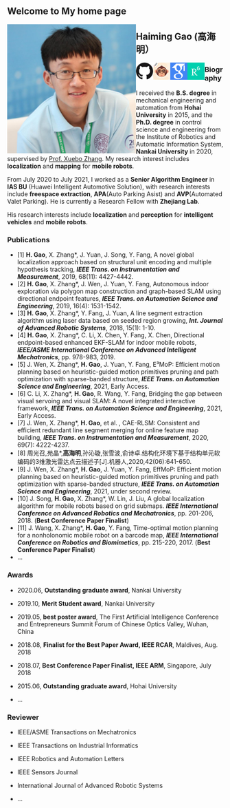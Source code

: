## Welcome to My home page

<img src=".\pic\ghm.png" width = "300" height = "300" alt="ghm" align="left"/>

## Haiming Gao (高海明）

[<img src=".\pic\github.jpg" width = "40" height = "" alt="github" align="left"/>](http://github.com/ghm0819)[<img src=".\pic\csdn.jpg" width = "40" height = "" alt="csdn" align="left"/>](https://blog.csdn.net/qq_24893115)[<img src=".\pic\gs.png" width = "40" height = "" alt="scholar" align="left"/>](https://scholar.google.com.hk/citations?user=Vz_6DDwAAAAJ&hl=zh-CN&oi=ao)[<img src=".\pic\rg.png" width = "40" height = "" alt="research" align="left"/>](https://www.researchgate.net/profile/Haiming-Gao-2)



###  Biography

I received the **B.S. degree** in mechanical engineering and automation from **Hohai University** in 2015, and the **Ph.D. degree** in control science and engineering from the Institute of Robotics and Automatic Information System, **Nankai University** in 2020, supervised by [Prof. Xuebo Zhang](https://ai.nankai.edu.cn/info/1033/3984.htm). My research interest includes **localization** and **mapping** for **mobile robots**.

From July 2020 to July 2021, I worked as a **Senior Algorithm Engineer** in **IAS BU** (Huawei Intelligent Automotive Solution), with research interests include **freespace extraction**, **APA**(Auto Parking Asist) and **AVP**(Automated Valet Parking). He is currently a Research Fellow with **Zhejiang Lab**.

His research interests include **localization** and **perception** for **intelligent vehicles** and **mobile robots**.


### Publications

+ [1] **H. Gao**, X. Zhang\*, J. Yuan, J. Song, Y. Fang, A novel global localization approach based on structural unit encoding and multiple hypothesis tracking, ***IEEE Trans. on Instrumentation and Measurement***, 2019, 68(11): 4427-4442.
+ [2] **H. Gao**, X. Zhang\*, J. Wen, J. Yuan, Y. Fang, Autonomous indoor exploration via polygon map construction and graph-based SLAM using directional endpoint features, ***IEEE Trans. on Automation Science and Engineering***, 2019, 16(4): 1531-1542.
+ [3] **H. Gao**, X. Zhang\*, Y. Fang, J. Yuan, A line segment extraction algorithm using laser data based on seeded region growing, ***Int. Journal of Advanced Robotic Systems***, 2018, 15(1): 1-10.
+ [4] **H. Gao**, X. Zhang\*, C. Li, X. Chen, Y. Fang, X. Chen, Directional endpoint-based enhanced EKF-SLAM for indoor mobile robots, ***IEEE/ASME International Conference on Advanced Intelligent Mechatronics***, pp. 978-983, 2019.
+ [5] J. Wen, X. Zhang\*, **H. Gao**, J. Yuan, Y. Fang, E³MoP: Efficient motion planning based on heuristic-guided motion primitives pruning and path optimization with sparse-banded structure, ***IEEE Trans. on Automation Science and Engineering***, 2021, Early Access.
+ [6] C. Li, X. Zhang\*, **H. Gao**, R. Wang, Y. Fang, Bridging the gap between visual servoing and visual SLAM: A novel integrated interactive framework, ***IEEE Trans. on Automation Science and Engineering***, 2021, Early Access.
+ [7] J. Wen, X. Zhang\*, **H. Gao**, et al. , CAE-RLSM: Consistent and efficient redundant line segment merging for online feature map building, ***IEEE Trans. on Instrumentation and Measurement***, 2020, 69(7): 4222-4237.
+ [8] 周光召,苑晶\*,**高海明**,孙沁璇,张雪波,俞诗卓.结构化环境下基于结构单元软编码的3维激光雷达点云描述子[J].机器人,2020,42(06):641-650.
+ [9] J. Wen, X. Zhang\*, **H. Gao**, J. Yuan, Y. Fang, EffMoP: Efficient motion planning based on heuristic-guided motion primitives pruning and path optimization with sparse-banded structure, ***IEEE Trans. on Automation Science and Engineering***, 2021, under second review. 
+ [10] J. Song, **H. Gao**, X. Zhang\*, W. Lin, J. Liu, A global localization algorithm for mobile robots based on grid submaps. ***IEEE International Conference on Advanced Robotics and Mechatronics***, pp. 201-206, 2018. (**Best Conference Paper Finalist**)
+ [11] J. Wang, X. Zhang\*, **H. Gao**, Y. Fang, Time-optimal motion planning for a nonholonomic mobile robot on a barcode map, ***IEEE International Conference on Robotics and Biomimetics***, pp. 215-220, 2017. (**Best Conference Paper Finalist**)
+ ...




### Awards

+ 2020.06, **Outstanding graduate award**, Nankai University

+ 2019.10, **Merit Student award**, Nankai University

+ 2019.05, **best poster award**, The First Artificial Intelligence Conference and Entrepreneurs Summit Forum of Chinese Optics Valley, Wuhan, China

+ 2018.08, **Finalist for the Best Paper Award, IEEE RCAR**, Maldives, Aug. 2018

+ 2018.07, **Best Conference Paper Finalist, IEEE ARM**, Singapore, July 2018

+ 2015.06, **Outstanding graduate award**, Hohai University

+ ...




### Reviewer

+ IEEE/ASME Transactions on Mechatronics

+ IEEE Transactions on Industrial Informatics

+ IEEE Robotics and Automation Letters

+ IEEE Sensors Journal

+ International Journal of Advanced Robotic Systems

+ ...